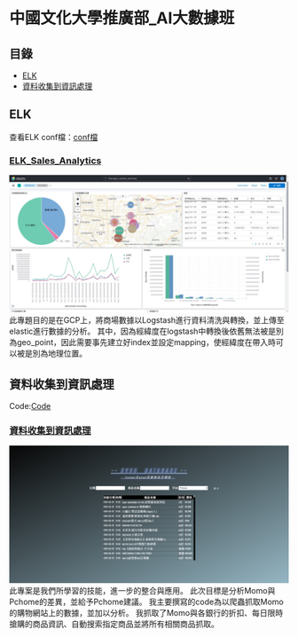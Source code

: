 # 中國文化大學推廣部_AI大數據班
## 目錄
- [ELK](#elk)
- [資料收集到資訊處理](#資料收集到資訊處理)

## ELK
查看ELK conf檔：[conf檔](/ELK/ELK_conf檔.conf)
### [ELK_Sales_Analytics](https://yummy-homegrown-8cf.notion.site/ELK_-6d79239160bc4814ba2a2184d072227e?pvs=4)
<img src="Picture/ELK_DashBoard.jpg">
此專題目的是在GCP上，將商場數據以Logstash進行資料清洗與轉換，並上傳至elastic進行數據的分析。
其中，因為經緯度在logstash中轉換後依舊無法被是別為geo_point，因此需要事先建立好index並設定mapping，使經緯度在帶入時可以被是別為地理位置。

## 資料收集到資訊處理
Code:[Code](WebAPI/onedragon)
### [資料收集到資訊處理](https://yummy-homegrown-8cf.notion.site/eec92b02528449839d88cd2003d503b8?pvs=4)
<img src="Picture/onedragon.png">
此專案是我們所學習的技能，進一步的整合與應用。
此次目標是分析Momo與Pchome的差異，並給予Pchome建議。
我主要撰寫的code為以爬蟲抓取Momo的購物網站上的數據，並加以分析。
我抓取了Momo與各銀行的折扣、每日限時搶購的商品資訊、自動搜索指定商品並將所有相關商品抓取。

